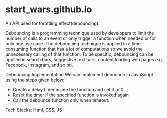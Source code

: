 # start_wars.github.io
An API used for throttling effect(debouncing). 

Debouncing is a programming technique used by developers to limit the number of calls to an event or only trigger a function when needed or for only one use case. The debouncing technique is applied in a time-consuming function that has a lot of computations so we avoid the unnecessary calling of that function. To be specific, debouncing can be applied in search bars, suggestive text bars, content loading web pages e.g Facebook, Instagram, and so on.

Debouncing Implementation
We can implement debounce in JavaScript using the steps given below:
   - Create a delay timer inside the function and set it to 0
   - Reset the timer if the specified function is invoked again
   - Call the debounce function only when timeout.

Tech Stacks: Html, CSS, JS


